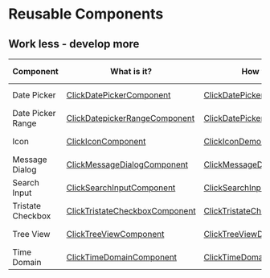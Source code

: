 # Reusable Components

## Work less - develop more

| Component         | What is it?                                                                                                 | How to implement?                                                                                                   | Want play?                                                                                          |
| ----------------- | ----------------------------------------------------------------------------------------------------------- | ------------------------------------------------------------------------------------------------------------------- | --------------------------------------------------------------------------------------------------- |
| Date Picker       | [ClickDatePickerComponent](https://npm-docs.goup.tech/components/ClickDatePickerComponent.html)             | [ClickDatePickerDemoComponent](https://npm-docs.goup.tech/components/ClickDatePickerDemoComponent.html)             | [Play w/ it](https://npm-docs.goup.tech/components/ClickDatePickerDemoComponent.html#example)       |
| Date Picker Range | [ClickDatepickerRangeComponent](https://npm-docs.goup.tech/components/ClickDatepickerRangeComponent.html)   | [ClickDatePickerRangeDemoComponent](https://npm-docs.goup.tech/components/ClickDatePickerRangeDemoComponent.html)   | [Play w/ it](https://npm-docs.goup.tech/components/ClickDatePickerRangeDemoComponent.html#example)  |
| Icon              | [ClickIconComponent](https://npm-docs.goup.tech/components/ClickIconComponent.html)                         | [ClickIconDemoComponent](https://npm-docs.goup.tech/components/ClickIconDemoComponent.html)                         | [Play w/ it](https://npm-docs.goup.tech/components/ClickIconDemoComponent.html#example)             |
| Message Dialog    | [ClickMessageDialogComponent](https://npm-docs.goup.tech/components/ClickMessageDialogComponent.html)       | [ClickMessageDialogDemoComponent](https://npm-docs.goup.tech/components/ClickMessageDialogDemoComponent.html)       | [Play w/ it](https://npm-docs.goup.tech/components/ClickMessageDialogDemoComponent.html#example)    |
| Search Input      | [ClickSearchInputComponent](https://npm-docs.goup.tech/components/ClickSearchInputComponent.html)           | [ClickSearchInputDemoComponent](https://npm-docs.goup.tech/components/ClickSearchInputDemoComponent.html)           | [Play w/ it](https://npm-docs.goup.tech/components/ClickSearchInputDemoComponent.html#example)      |
| Tristate Checkbox | [ClickTristateCheckboxComponent](https://npm-docs.goup.tech/components/ClickTristateCheckboxComponent.html) | [ClickTristateCheckboxDemoComponent](https://npm-docs.goup.tech/components/ClickTristateCheckboxDemoComponent.html) | [Play w/ it](https://npm-docs.goup.tech/components/ClickTristateCheckboxDemoComponent.html#example) |
| Tree View         | [ClickTreeViewComponent](https://npm-docs.goup.tech/components/ClickTreeViewComponent.html)                 | [ClickTreeViewDemoComponent](https://npm-docs.goup.tech/components/ClickTreeViewDemoComponent.html)                 | [Play w/ it](https://npm-docs.goup.tech/components/ClickTreeViewDemoComponent.html#example)         |
| Time Domain       | [ClickTimeDomainComponent](https://npm-docs.goup.tech/components/ClickTimeDomainComponent.html)             | [ClickTimeDomainDemoComponent](https://npm-docs.goup.tech/components/ClickTimeDomainDemoComponent.html)             | [Play w/ it](https://npm-docs.goup.tech/components/ClickTimeDomainDemoComponent.html#example)       |
